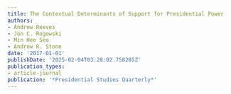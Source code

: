 ```yaml
---
title: The Contextual Determinants of Support for Presidential Power
authors:
- Andrew Reeves
- Jon C. Rogowski
- Min Hee Seo
- Andrew R. Stone
date: '2017-01-01'
publishDate: '2025-02-04T03:28:02.758285Z'
publication_types:
- article-journal
publication: '*Presidential Studies Quarterly*'
---
```

